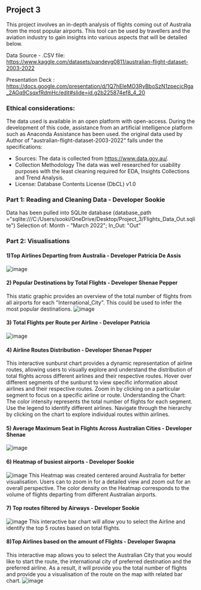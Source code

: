 ## Project 3
  
This project involves an in-depth analysis of flights coming out of Australia from the most popular airports. This tool can be used by travellers and the aviation industry to gain insights into various aspects that will be detailed below.

Data Source - .CSV file: https://www.kaggle.com/datasets/pandeyg0811/australian-flight-dataset-2003-2022

Presentation Deck : https://docs.google.com/presentation/d/1Q7hEIeMO3RyBboSzN1zpecjcRga_2AGq9CsqxfRdmHc/edit#slide=id.g2b225874ef8_4_20

### Ethical considerations:
The data used is available in an open platform with open-access. During the development of this code, assistance from an artificial intelligence platform such as Anaconda Assistance has been used. 
the original data used by Author of "australian-flight-dataset-2003-2022" falls under the specifications: 
- Sources:
The data is collected from https://www.data.gov.au/.
- Collection Methodology
The data was well researched for usability purposes with the least cleaning required for EDA, Insights Collections and Trend Analysis.
- License:
Database Contents License (DbCL) v1.0

### Part 1: Reading and Cleaning Data - Developer Sookie
Data has been pulled into SQLite database (database_path ="sqlite:///C:/Users/sooki/OneDrive/Desktop/Project_3/Flights_Data_Out.sqlite")
Selection of: Month - "March 2022"; In_Out: "Out" 

### Part 2: Visualisations
#### 1)Top Airlines Departing from Australia - Developer Patricia De Assis
![image](https://github.com/sookie22/Project_3/assets/143486132/96393f79-7f19-4356-a6da-794193a903b3)
#### 2) Popular Destinations by Total Flights - Developer Shenae Pepper
This static graphic provides an overview of the total number of flights from all airports for each "International_City". This could be used to infer the most popular destinations.
![image](https://github.com/sookie22/Project_3/assets/143486132/671ae71b-67b6-4090-9fb2-15f90ec08e24)
#### 3) Total Flights per Route per Airline - Developer Patricia
![image](https://github.com/sookie22/Project_3/assets/143486132/74ae85ad-16f8-4845-a16f-965eb8607b77)
#### 4) Airline Routes Distribution - Developer Shenae Pepper
This interactive sunburst chart provides a dynamic representation of airline routes, allowing users to visually explore and understand the distribution of total flights across different airlines and their respective routes. 
Hover over different segments of the sunburst to view specific information about airlines and their respective routes.
Zoom in by clicking on a particular segment to focus on a specific airline or route.
Understanding the Chart:
The color intensity represents the total number of flights for each segment.
Use the legend to identify different airlines.
Navigate through the hierarchy by clicking on the chart to explore individual routes within airlines.
#### 5) Average Maximum Seat in Flights Across Australian Cities - Developer Shenae
![image](https://github.com/sookie22/Project_3/assets/143486132/9065cfa2-bfa9-419a-8b02-1ea2ca910670)
#### 6) Heatmap of busiest airports - Developer Sookie
![image](https://github.com/sookie22/Project_3/assets/143486132/c264857a-941b-4c0c-bd2e-e62a398661dd)
This Heatmap was created centered around Australia for better visualisation. Users can to zoom in for a detailed view and zoom out for an overall perspective. The color density on the Heatmap corresponds to the volume of flights departing from different Australian airports.
#### 7) Top routes filtered by Airways - Developer Sookie
![image](https://github.com/sookie22/Project_3/assets/143486132/177115f2-bfea-482a-acaf-5699ac9b4007)
This interactive bar chart will allow you to select the Airline and identify the top 5 routes based on total flights.  
#### 8)Top Airlines based on the amount of Flights - Developer Swapna
This interactive map allows you to select the Australian City that you would like to start the route, the international city of preferred destination and the preferred airline. As a result, it will provide you the total number of flights and provide you a visualisation of the route on the map with related bar chart.
![image](https://github.com/sookie22/Project_3/assets/143486132/2b90aa83-34a6-4e94-9f23-057a99170c91)


